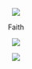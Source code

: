 <p align="center">  
<img src="https://media.tenor.com/images/f54694fbda340cf35124bd64ddd8bc9e/tenor.gif">
</p>
<p align="center">
    Faith
<p align="center">  
<img src="https://komarev.com/ghpvc/?username=aagk&color=grey">
</p>
    <p align="center">
  <img src="https://lanyard-profile-readme.vercel.app/api/846050845945757758" />
</p>
